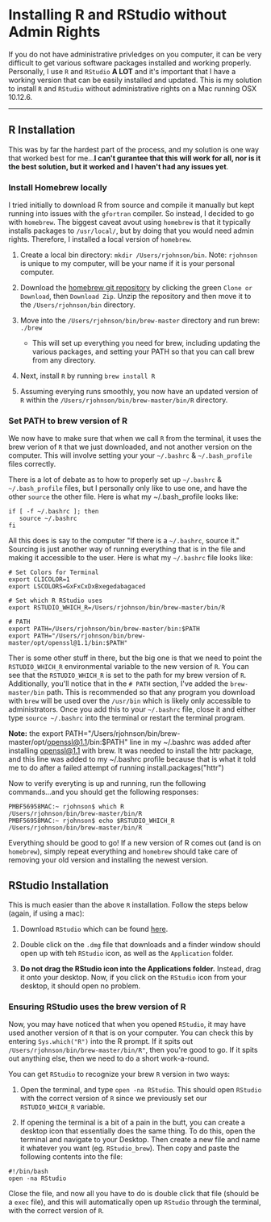 # Installing R and RStudio without Admin Rights

If you do not have administrative privledges on you computer, it can be very difficult to get various software packages installed and working properly. Personally, I use `R` and `RStudio` **A LOT** and it's important that I have a working version that can be easily installed and updated. This is my solution to install `R` and `RStudio` without administrative rights on a Mac running OSX 10.12.6.

----------------------------------------------------

## R Installation

This was by far the hardest part of the process, and my solution is one way that worked best for me...**I can't gurantee that this will work for all, nor is it the best solution, but it worked and I haven't had any issues yet**.

### Install Homebrew locally

I tried initially to download R from source and compile it manually but kept running into issues with the `gfortran` compiler. So instead, I decided to go with `homebrew`. The biggest caveat avout using `homebrew` is that it typically installs packages to `/usr/local/`, but by doing that you would need admin rights. Therefore, I installed a local version of `homebrew`. 

1. Create a local bin directory: `mkdir /Users/rjohnson/bin`. Note: `rjohnson` is unique to my computer, will be your name if it is your personal computer.

2. Download the [homebrew git repository](https://github.com/Homebrew/brew) by clicking the green `Clone or Download`, then `Download Zip`. Unzip the repository and then move it to the `/Users/rjohnson/bin` directory.

3. Move into the `/Users/rjohnson/bin/brew-master` directory and run brew: `./brew`
    * This will set up everything you need for brew, including updating the various packages, and setting your PATH so that you can call brew from any directory.
    
4. Next, install `R` by running `brew install R`

5. Assuming everying runs smoothly, you now have an updated version of `R` within the `/Users/rjohnson/bin/brew-master/bin/R` directory.

### Set PATH to brew version of R

We now have to make sure that when we call `R` from the terminal, it uses the brew verion of `R` that we just downloaded, and not another version on the computer. This will involve setting your your `~/.bashrc` & `~/.bash_profile` files correctly.

There is a lot of debate as to how to properly set up `~/.bashrc` & `~/.bash_profile` files, but I personally only like to use one, and have the other `source` the other file. Here is what my ~/.bash_profile looks like:

```
if [ -f ~/.bashrc ]; then
   source ~/.bashrc
fi
```
All this does is say to the computer "If there is a `~/.bashrc`, source it." Sourcing is just another way of running everything that is in the file and making it accessible to the user. Here is what my `~/.bashrc` file looks like:

```
# Set Colors for Terminal
export CLICOLOR=1
export LSCOLORS=GxFxCxDxBxegedabagaced

# Set which R RStudio uses
export RSTUDIO_WHICH_R=/Users/rjohnson/bin/brew-master/bin/R

# PATH
export PATH=/Users/rjohnson/bin/brew-master/bin:$PATH
export PATH="/Users/rjohnson/bin/brew-master/opt/openssl@1.1/bin:$PATH"
```

Ther is some other stuff in there, but the big one is that we need to point the `RSTUDIO_WHICH_R` environmental variable to the new version of `R`. You can see that the `RSTUDIO_WHICH_R` is set to the path for my brew version of `R`. Additionally, you'll notice that in the `# PATH` section, I've added the `brew-master/bin` path. This is recommended so that any program you download with `brew` will be used over the `/usr/bin` which is likely only accessible to administrators. Once you add this to your `~/.bashrc` file, close it and either type `source ~/.bashrc` into the terminal or restart the terminal program.


**Note:** the export PATH="/Users/rjohnson/bin/brew-master/opt/openssl@1.1/bin:$PATH" line in my ~/.bashrc was added after installing openssl@1.1 with brew. It was needed to install the httr package, and this line was added to my ~/.bashrc profile because that is what it told me to do after a failed attempt of running install.packages("httr")

Now to verify everyting is up and running, run the following commands...and you should get the following responses:

```
PMBF56958MAC:~ rjohnson$ which R
/Users/rjohnson/bin/brew-master/bin/R
PMBF56958MAC:~ rjohnson$ echo $RSTUDIO_WHICH_R
/Users/rjohnson/bin/brew-master/bin/R
```
Everything should be good to go! If a new version of R comes out (and is on `homebrew`), simply repeat everything and `homebrew` should take care of removing your old version and installing the newest version.

## RStudio Installation

This is much easier than the above `R` installation. Follow the steps below (again, if using a mac):

1. Download `RStudio` which can be found [here](https://www.rstudio.com/products/rstudio/download/#download).

2. Double click on the `.dmg` file that downloads and a finder window should open up with teh `RStudio` icon, as well as the `Application` folder.

3. **Do not drag the RStudio icon into the Applications folder.** Instead, drag it onto your desktop. Now, if you click on the `RStudio` icon from your desktop, it should open no problem.

### Ensuring RStudio uses the brew version of R

Now, you may have noticed that when you opened `RStudio`, it may have used another version of `R` that is on your computer. You can check this by entering `Sys.which("R")` into the R prompt. If it spits out `/Users/rjohnson/bin/brew-master/bin/R"`, then you're good to go. If it spits out anything else, then we need to do a short work-a-round.

You can get `RStudio` to recognize your brew `R` version in two ways:

1. Open the terminal, and type `open -na RStudio`. This should open `RStudio` with the correct version of `R` since we previously set our `RSTUDIO_WHICH_R` variable.

2. If opening the terminal is a bit of a pain in the butt, you can create a desktop icon that essentially does the same thing. To do this, open the terminal and navigate to your Desktop. Then create a new file and name it whatever you want (eg. `RStudio_brew`). Then copy and paste the following contents into the file:

```
#!/bin/bash
open -na RStudio
```
Close the file, and now all you have to do is double click that file (should be a `exec` file), and this will automatically open up `RStudio` through the terminal, with the correct version of `R`.


